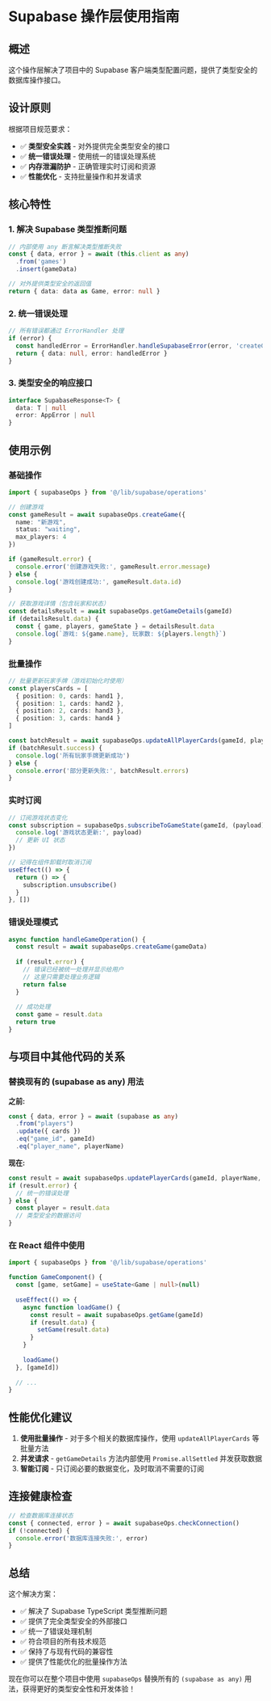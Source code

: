 # Supabase 操作层使用指南

## 概述

这个操作层解决了项目中的 Supabase 客户端类型配置问题，提供了类型安全的数据库操作接口。

## 设计原则

根据项目规范要求：
- ✅ **类型安全实践** - 对外提供完全类型安全的接口
- ✅ **统一错误处理** - 使用统一的错误处理系统
- ✅ **内存泄漏防护** - 正确管理实时订阅和资源
- ✅ **性能优化** - 支持批量操作和并发请求

## 核心特性

### 1. 解决 Supabase 类型推断问题
```typescript
// 内部使用 any 断言解决类型推断失败
const { data, error } = await (this.client as any)
  .from('games')
  .insert(gameData)

// 对外提供类型安全的返回值
return { data: data as Game, error: null }
```

### 2. 统一错误处理
```typescript
// 所有错误都通过 ErrorHandler 处理
if (error) {
  const handledError = ErrorHandler.handleSupabaseError(error, 'createGame')
  return { data: null, error: handledError }
}
```

### 3. 类型安全的响应接口
```typescript
interface SupabaseResponse<T> {
  data: T | null
  error: AppError | null
}
```

## 使用示例

### 基础操作

```typescript
import { supabaseOps } from '@/lib/supabase/operations'

// 创建游戏
const gameResult = await supabaseOps.createGame({
  name: "新游戏",
  status: "waiting",
  max_players: 4
})

if (gameResult.error) {
  console.error('创建游戏失败:', gameResult.error.message)
} else {
  console.log('游戏创建成功:', gameResult.data.id)
}

// 获取游戏详情（包含玩家和状态）
const detailsResult = await supabaseOps.getGameDetails(gameId)
if (detailsResult.data) {
  const { game, players, gameState } = detailsResult.data
  console.log(`游戏: ${game.name}, 玩家数: ${players.length}`)
}
```

### 批量操作

```typescript
// 批量更新玩家手牌（游戏初始化时使用）
const playersCards = [
  { position: 0, cards: hand1 },
  { position: 1, cards: hand2 },
  { position: 2, cards: hand3 },
  { position: 3, cards: hand4 }
]

const batchResult = await supabaseOps.updateAllPlayerCards(gameId, playersCards)
if (batchResult.success) {
  console.log('所有玩家手牌更新成功')
} else {
  console.error('部分更新失败:', batchResult.errors)
}
```

### 实时订阅

```typescript
// 订阅游戏状态变化
const subscription = supabaseOps.subscribeToGameState(gameId, (payload) => {
  console.log('游戏状态更新:', payload)
  // 更新 UI 状态
})

// 记得在组件卸载时取消订阅
useEffect(() => {
  return () => {
    subscription.unsubscribe()
  }
}, [])
```

### 错误处理模式

```typescript
async function handleGameOperation() {
  const result = await supabaseOps.createGame(gameData)
  
  if (result.error) {
    // 错误已经被统一处理并显示给用户
    // 这里只需要处理业务逻辑
    return false
  }
  
  // 成功处理
  const game = result.data
  return true
}
```

## 与项目中其他代码的关系

### 替换现有的 (supabase as any) 用法

**之前:**
```typescript
const { data, error } = await (supabase as any)
  .from("players")
  .update({ cards })
  .eq("game_id", gameId)
  .eq("player_name", playerName)
```

**现在:**
```typescript
const result = await supabaseOps.updatePlayerCards(gameId, playerName, cards)
if (result.error) {
  // 统一的错误处理
} else {
  const player = result.data
  // 类型安全的数据访问
}
```

### 在 React 组件中使用

```typescript
import { supabaseOps } from '@/lib/supabase/operations'

function GameComponent() {
  const [game, setGame] = useState<Game | null>(null)
  
  useEffect(() => {
    async function loadGame() {
      const result = await supabaseOps.getGame(gameId)
      if (result.data) {
        setGame(result.data)
      }
    }
    
    loadGame()
  }, [gameId])
  
  // ...
}
```

## 性能优化建议

1. **使用批量操作** - 对于多个相关的数据库操作，使用 `updateAllPlayerCards` 等批量方法
2. **并发请求** - `getGameDetails` 方法内部使用 `Promise.allSettled` 并发获取数据
3. **智能订阅** - 只订阅必要的数据变化，及时取消不需要的订阅

## 连接健康检查

```typescript
// 检查数据库连接状态
const { connected, error } = await supabaseOps.checkConnection()
if (!connected) {
  console.error('数据库连接失败:', error)
}
```

## 总结

这个解决方案：
- ✅ 解决了 Supabase TypeScript 类型推断问题
- ✅ 提供了完全类型安全的外部接口
- ✅ 统一了错误处理机制
- ✅ 符合项目的所有技术规范
- ✅ 保持了与现有代码的兼容性
- ✅ 提供了性能优化的批量操作方法

现在你可以在整个项目中使用 `supabaseOps` 替换所有的 `(supabase as any)` 用法，获得更好的类型安全性和开发体验！